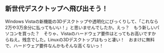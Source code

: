 <?php require("../../entete.php"); ?> <?php require("../../base.php"); ?>

<div id="corps">

<h2>新世代デスクトップへ飛び出そう！</h2>

<p>Windows Vistaの新機能の3Dデスクトップや透明化にびっくりして、「これなら2万や3万余分に払ってもいい！」と思いませんでしたか。えっ？　もう新しいパソコンを買った？　そりゃ、Vistaのハードウェア要件はとってもお高いですからねえ。残念でした。Linuxの3Dデスクトップはもっと凄い！　おまけに無料で、ハードウェア要件なんかもそんな高くないっ！</p>

<? all_video_ids_from_file ();?>

</div>


